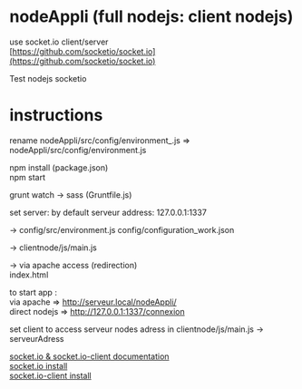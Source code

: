 # nodeAppli (full nodejs: client nodejs)
use socket.io client/server  
[https://github.com/socketio/socket.io](https://github.com/socketio/socket.io)

Test nodejs socketio

# instructions

rename nodeAppli/src/config/environment_.js => nodeAppli/src/config/environment.js  

npm install (package.json)  
npm start  

grunt watch -> sass (Gruntfile.js)


set server:
by default serveur address:
127.0.0.1:1337

-> config/src/environment.js
config/configuration_work.json

-> clientnode/js/main.js

-> via apache access (redirection)  
index.html

to start app :  
via apache => http://serveur.local/nodeAppli/  
direct nodejs => http://127.0.0.1:1337/connexion  




set client to access serveur nodes adress in 
clientnode/js/main.js -> serveurAdress 

[socket.io & socket.io-client documentation](https://github.com/socketio/socket.io-website/tree/master/source/docs)  
[socket.io install](https://github.com/socketio/socket.io-website/blob/master/source/docs/server-installation.md)  
[socket.io-client install](https://github.com/socketio/socket.io-website/blob/master/source/docs/client-installation.md)  